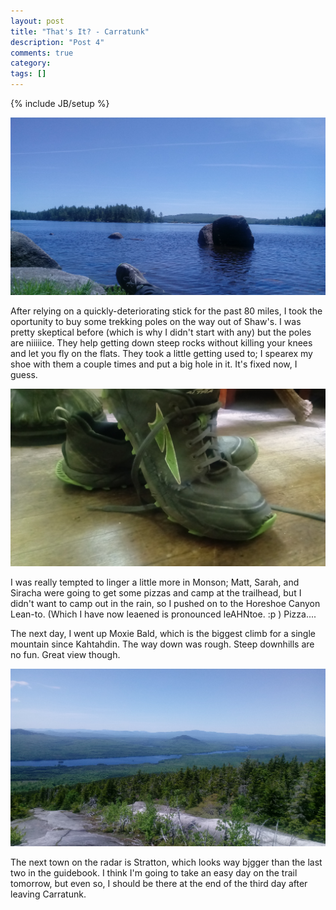```yaml
---
layout: post
title: "That's It? - Carratunk"
description: "Post 4"
comments: true
category:
tags: []
---
```

{% include JB/setup %}

![alt text](https://raw.githubusercontent.com/SilensAngelusNex/silensangelusnex.github.com/master/_images/20170610_122435.jpg "Looking out across Bald Mountain Pond")

After relying on a quickly-deteriorating stick for the past 80 miles, I took the oportunity to buy some trekking poles on the way out of Shaw's. I was pretty skeptical before (which is why I didn't start with any) but the poles are niiiiice. They help getting down steep rocks without killing your knees and let you fly on the flats. They took a little getting used to; I spearex my shoe with them a couple times and put a big hole in it. It's fixed now, I guess.

![alt text](https://raw.githubusercontent.com/SilensAngelusNex/silensangelusnex.github.com/master/_images/20170611_160459.jpg "Part of the summer Distressed Collection")

I was really tempted to linger a little more in Monson; Matt, Sarah, and Siracha were going to get some pizzas and camp at the trailhead, but I didn't want to camp out in the rain, so I pushed on to the Horeshoe Canyon Lean-to. (Which I have now leaened is pronounced leAHNtoe. :p ) Pizza....

The next day, I went up Moxie Bald, which is the biggest climb for a single mountain since Kahtahdin. The way down was rough. Steep downhills are no fun. Great view though.

![alt text](https://raw.githubusercontent.com/SilensAngelusNex/silensangelusnex.github.com/master/_images/20170610_134245.jpg "View from Moxie Bald Peak")

The next town on the radar is Stratton, which looks way bjgger than the last two in the guidebook. I think I'm going to take an easy day on the trail tomorrow, but even so, I should be there at the end of the third day after leaving Carratunk.
